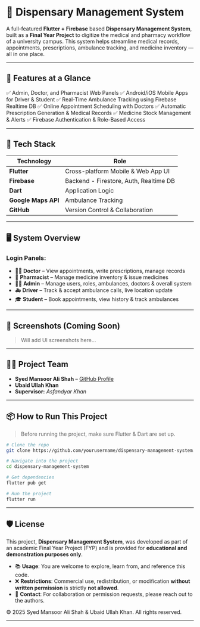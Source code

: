 # 🏥 Dispensary Management System

A full-featured **Flutter + Firebase** based **Dispensary Management System**, built as a **Final Year Project** to digitize the medical and pharmacy workflow of a university campus. This system helps streamline medical records, appointments, prescriptions, ambulance tracking, and medicine inventory — all in one place.

---

## 🚀 Features at a Glance

✅ Admin, Doctor, and Pharmacist Web Panels
✅ Android/iOS Mobile Apps for Driver & Student
✅ Real-Time Ambulance Tracking using Firebase Realtime DB
✅ Online Appointment Scheduling with Doctors
✅ Automatic Prescription Generation & Medical Records
✅ Medicine Stock Management & Alerts
✅ Firebase Authentication & Role-Based Access

---

## 🧪 Tech Stack

| Technology          | Role                                   |
| ------------------- | -------------------------------------- |
| **Flutter**         | Cross-platform Mobile & Web App UI     |
| **Firebase**        | Backend - Firestore, Auth, Realtime DB |
| **Dart**            | Application Logic                      |
| **Google Maps API** | Ambulance Tracking                     |
| **GitHub**          | Version Control & Collaboration        |

---

## 🖥️ System Overview

### Login Panels:

* 👨‍⚕️ **Doctor** – View appointments, write prescriptions, manage records
* 🧪 **Pharmacist** – Manage medicine inventory & issue medicines
* 🧑‍💼 **Admin** – Manage users, roles, ambulances, doctors & overall system
* 🚑 **Driver** – Track & accept ambulance calls, live location update
* 🎓 **Student** – Book appointments, view history & track ambulances

---

## 📸 Screenshots (Coming Soon)

> Will add UI screenshots here...

---

## 👨‍💼 Project Team

* **Syed Mansoor Ali Shah** – [GitHub Profile](https://github.com/yourusername)
* **Ubaid Ullah Khan**
* **Supervisor:** *Asfandyar Khan*

---

## 📦 How to Run This Project

> Before running the project, make sure Flutter & Dart are set up.

```bash
# Clone the repo
git clone https://github.com/yourusername/dispensary-management-system.git

# Navigate into the project
cd dispensary-management-system

# Get dependencies
flutter pub get

# Run the project
flutter run
```

---

## 🛡 License

This project, **Dispensary Management System**, was developed as part of an academic Final Year Project (FYP) and is provided for **educational and demonstration purposes only**.

* 📚 **Usage**: You are welcome to explore, learn from, and reference this code.
* ❌ **Restrictions**: Commercial use, redistribution, or modification **without written permission** is strictly **not allowed**.
* 🤝 **Contact**: For collaboration or permission requests, please reach out to the authors.

© 2025 Syed Mansoor Ali Shah & Ubaid Ullah Khan. All rights reserved.

---
